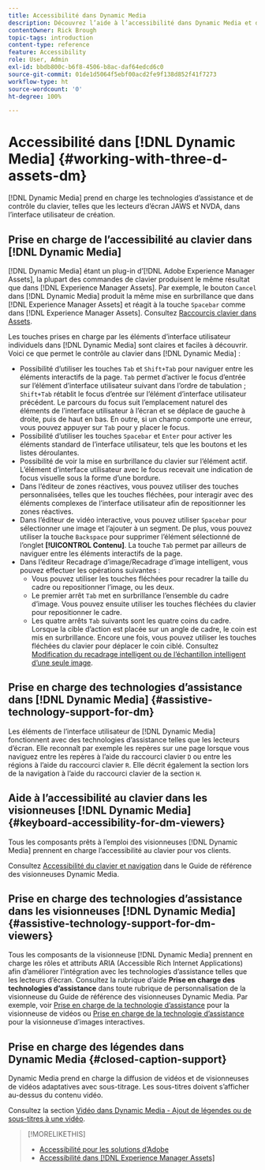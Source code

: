```yaml
---
title: Accessibilité dans Dynamic Media
description: Découvrez l’aide à l’accessibilité dans Dynamic Media et dans les visionneuses Dynamic Media.
contentOwner: Rick Brough
topic-tags: introduction
content-type: reference
feature: Accessibility
role: User, Admin
exl-id: bbdb800c-b6f8-4506-b8ac-daf64edcd6c0
source-git-commit: 01de1d5064f5ebf00acd2fe9f138d852f41f7273
workflow-type: ht
source-wordcount: '0'
ht-degree: 100%

---
```


# Accessibilité dans [!DNL Dynamic Media] {#working-with-three-d-assets-dm}

[!DNL Dynamic Media] prend en charge les technologies d’assistance et de contrôle du clavier, telles que les lecteurs d’écran JAWS et NVDA, dans l’interface utilisateur de création.

## Prise en charge de l’accessibilité au clavier dans [!DNL Dynamic Media]

[!DNL Dynamic Media] étant un plug-in d’[!DNL Adobe Experience Manager Assets], la plupart des commandes de clavier produisent le même résultat que dans [!DNL Experience Manager Assets]. Par exemple, le bouton `Cancel` dans [!DNL Dynamic Media] produit la même mise en surbrillance que dans [!DNL Experience Manager Assets] et réagit à la touche `Spacebar` comme dans [!DNL Experience Manager Assets]. Consultez [Raccourcis clavier dans Assets](/help/assets/accessibility.md#keyboard-shortcuts).

Les touches prises en charge par les éléments d’interface utilisateur individuels dans [!DNL Dynamic Media] sont claires et faciles à découvrir. Voici ce que permet le contrôle au clavier dans [!DNL Dynamic Media] :

* Possibilité d’utiliser les touches `Tab` et `Shift+Tab` pour naviguer entre les éléments interactifs de la page.
`Tab` permet d’activer le focus d’entrée sur l’élément d’interface utilisateur suivant dans l’ordre de tabulation ; `Shift+Tab` rétablit le focus d’entrée sur l’élément d’interface utilisateur précédent.
Le parcours du focus suit l’emplacement naturel des éléments de l’interface utilisateur à l’écran et se déplace de gauche à droite, puis de haut en bas. En outre, si un champ comporte une erreur, vous pouvez appuyer sur `Tab` pour y placer le focus.
* Possibilité d’utiliser les touches `Spacebar` et `Enter` pour activer les éléments standard de l’interface utilisateur, tels que les boutons et les listes déroulantes.
* Possibilité de voir la mise en surbrillance du clavier sur l’élément actif. L’élément d’interface utilisateur avec le focus recevait une indication de focus visuelle sous la forme d’une bordure.
* Dans l’éditeur de zones réactives, vous pouvez utiliser des touches personnalisées, telles que les touches fléchées, pour interagir avec des éléments complexes de l’interface utilisateur afin de repositionner les zones réactives.
* Dans l’éditeur de vidéo interactive, vous pouvez utiliser `Spacebar` pour sélectionner une image et l’ajouter à un segment. De plus, vous pouvez utiliser la touche `Backspace` pour supprimer l’élément sélectionné de l’onglet **[!UICONTROL Contenu]**. La touche `Tab` permet par ailleurs de naviguer entre les éléments interactifs de la page.
* Dans l’éditeur Recadrage d’image/Recadrage d’image intelligent, vous pouvez effectuer les opérations suivantes :
   * Vous pouvez utiliser les touches fléchées pour recadrer la taille du cadre ou repositionner l’image, ou les deux.
   * Le premier arrêt `Tab` met en surbrillance l’ensemble du cadre d’image. Vous pouvez ensuite utiliser les touches fléchées du clavier pour repositionner le cadre.
   * Les quatre arrêts `Tab` suivants sont les quatre coins du cadre. Lorsque la cible d’action est placée sur un angle de cadre, le coin est mis en surbrillance. Encore une fois, vous pouvez utiliser les touches fléchées du clavier pour déplacer le coin ciblé.
Consultez [Modification du recadrage intelligent ou de l’échantillon intelligent d’une seule image](/help/assets/image-profiles.md#editing-the-smart-crop-or-smart-swatch-of-a-single-image).

<!-- Keyboarding is the same because Dynamic Media is using the same UI library (Coral 3 (AEM 6.5) or Coral Spectrum (in Skyline)) as entire AEM Assets.  -->

<!-- In the Hotspot editor, Dynamic Media lets you use arrow keys to control the position of a hot spot. See [Carousel Banners](/help/assets/dynamic-media/carousel-banners.md##adding-hotspots-or-image-maps-to-an-image-banner) or [Interactive Images](/help/assets/dynamic-media/interactive-images.md#adding-hotspots-to-an-image-banner)  -->

<!-- I think we should definitely mention this in the DM-specific area of documentation for keyboard support. -->

<!-- I would not get into much of details of specific keyboard support logic of these editors. One of the reasons - chances are that accessibility support will receive Phase2-like attention, with more holistic approach. -->

## Prise en charge des technologies d’assistance dans [!DNL Dynamic Media] {#assistive-technology-support-for-dm}

Les éléments de l’interface utilisateur de [!DNL Dynamic Media] fonctionnent avec des technologies d’assistance telles que les lecteurs d’écran. Elle reconnaît par exemple les repères sur une page lorsque vous naviguez entre les repères à l’aide du raccourci clavier `D` ou entre les régions à l’aide du raccourci clavier `R`. Elle décrit également la section lors de la navigation à l’aide du raccourci clavier de la section `H`.

## Aide à l’accessibilité au clavier dans les visionneuses [!DNL Dynamic Media] {#keyboard-accessibility-for-dm-viewers}

Tous les composants prêts à l’emploi des visionneuses [!DNL Dynamic Media] prennent en charge l’accessibilité au clavier pour vos clients.

Consultez [Accessibilité du clavier et navigation](https://experienceleague.adobe.com/docs/dynamic-media-developer-resources/library/c-keyboard-accessibility.html?lang=fr) dans le Guide de référence des visionneuses Dynamic Media.

## Prise en charge des technologies d’assistance dans les visionneuses [!DNL Dynamic Media] {#assistive-technology-support-for-dm-viewers}

Tous les composants de la visionneuse [!DNL Dynamic Media] prennent en charge les rôles et attributs ARIA (Accessible Rich Internet Applications) afin d’améliorer l’intégration avec les technologies d’assistance telles que les lecteurs d’écran.
Consultez la rubrique d’aide **Prise en charge des technologies d’assistance** dans toute rubrique de personnalisation de la visionneuse du Guide de référence des visionneuses Dynamic Media. Par exemple, voir [Prise en charge de la technologie d’assistance](https://experienceleague.adobe.com/docs/dynamic-media-developer-resources/library/viewers-aem-assets-dmc/video/r-html5-video-viewer-20-assistive.html?lang=fr) pour la visionneuse de vidéos ou [Prise en charge de la technologie d’assistance](https://experienceleague.adobe.com/docs/dynamic-media-developer-resources/library/viewers-for-aem-assets-only/interactive-images/c-html5-aem-interactive-image-assistive.html?lang=fr#viewers-for-aem-assets-only) pour la visionneuse d’images interactives.

## Prise en charge des légendes dans Dynamic Media {#closed-caption-support}

Dynamic Media prend en charge la diffusion de vidéos et de visionneuses de vidéos adaptatives avec sous-titrage. Les sous-titres doivent s’afficher au-dessus du contenu vidéo.

Consultez la section [Vidéo dans Dynamic Media - Ajout de légendes ou de sous-titres à une vidéo](/help/assets/video.md#adding-captions-to-video).

>[!MORELIKETHIS]
>
>* [Accessibilité pour les solutions d’Adobe](https://www.adobe.com/accessibility.html)
>* [Accessibilité dans [!DNL Experience Manager Assets]](/help/assets/accessibility.md)

